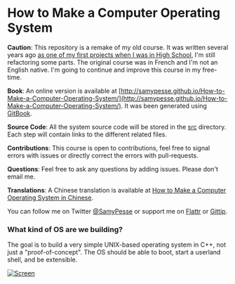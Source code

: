 How to Make a Computer Operating System
=======================================

**Caution**: This repository is a remake of my old course. It was written several years ago [as one of my first projects when I was in High School](https://github.com/SamyPesse/devos), I'm still refactoring some parts. The original course was in French and I'm not an English native. I'm going to continue and improve this course in my free-time.

**Book**: An online version is available at [http://samypesse.github.io/How-to-Make-a-Computer-Operating-System/](http://samypesse.github.io/How-to-Make-a-Computer-Operating-System/). It was been generated using [GitBook](https://github.com/GitbookIO/gitbook).

**Source Code**: All the system source code will be stored in the [src](https://github.com/SamyPesse/How-to-Make-a-Computer-Operating-System/tree/master/src) directory. Each step will contain links to the different related files.

**Contributions**: This course is open to contributions, feel free to signal errors with issues or directly correct the errors with pull-requests.

**Questions**: Feel free to ask any questions by adding issues. Please don't email me.

**Translations**: A Chinese translation is available at [How to Make a Computer Operating System in Chinese](https://github.com/Kroderia/How-to-Make-a-Computer-Operating-System-in-Chinese).

You can follow me on Twitter [@SamyPesse](https://twitter.com/SamyPesse) or support me on [Flattr](https://flattr.com/profile/samy.pesse) or [Gittip](https://www.gittip.com/SamyPesse/).

### What kind of OS are we building?

The goal is to build a very simple UNIX-based operating system in C++, not just a "proof-of-concept". The OS should be able to boot, start a userland shell, and be extensible.

[![Screen](https://raw.github.com/SamyPesse/How-to-Make-a-Computer-Operating-System/master/preview.png)](https://raw.github.com/SamyPesse/How-to-Make-a-Computer-Operating-System/master/preview.png)
